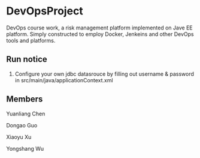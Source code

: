 # DevOpsProject
DevOps course work, a risk management platform implemented on Jave EE platform. Simply constructed to employ Docker, Jenkeins and other DevOps tools and platforms.
## Run notice
1. Configure your own jdbc datasrouce by filling out username & password in src/main/java/applicationContext.xml

## Members
Yuanliang Chen

Dongao Guo

Xiaoyu Xu

Yongshang Wu

